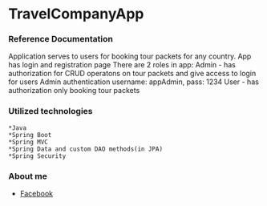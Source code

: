 # TravelCompanyApp
### Reference Documentation

Application serves to users for booking tour packets for any country.
App has login and registration page
There are 2 roles in app:
Admin - has authorization for CRUD operatons on tour packets and give access to login for users
Admin authentication username: appAdmin, pass: 1234
User - has authorization only booking tour packets

### Utilized technologies
	*Java
  	*Spring Boot
	*Spring MVC
	*Spring Data and custom DAO methods(in JPA)
	*Spring Security

### About me
* [Facebook](https://www.facebook.com/murad.isgenderli.12)




